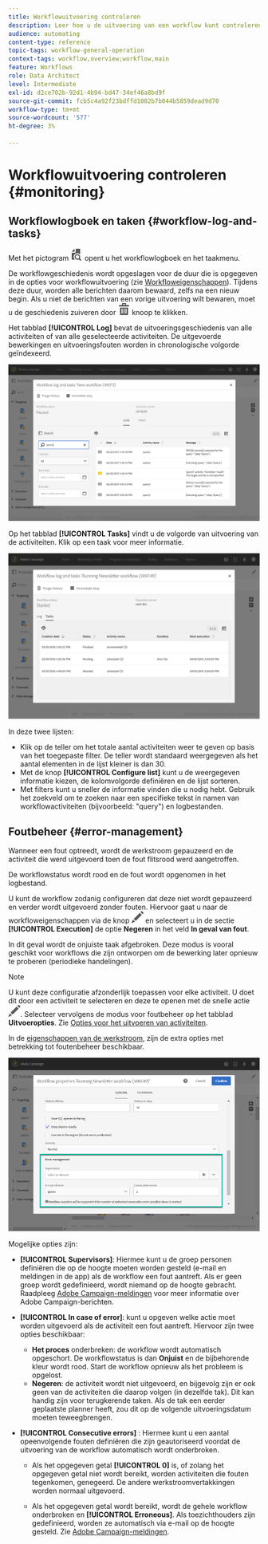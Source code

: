 ```yaml
---
title: Workflowuitvoering controleren
description: Leer hoe u de uitvoering van een workflow kunt controleren.
audience: automating
content-type: reference
topic-tags: workflow-general-operation
context-tags: workflow,overview;workflow,main
feature: Workflows
role: Data Architect
level: Intermediate
exl-id: d2ce702b-92d1-4b94-bd47-34ef46a8bd9f
source-git-commit: fcb5c4a92f23bdffd1082b7b044b5859dead9d70
workflow-type: tm+mt
source-wordcount: '577'
ht-degree: 3%

---
```


# Workflowuitvoering controleren {#monitoring}

## Workflowlogboek en taken {#workflow-log-and-tasks}

Met het pictogram ![](assets/printpreview_darkgrey-24px.png) opent u het workflowlogboek en het taakmenu.

De workflowgeschiedenis wordt opgeslagen voor de duur die is opgegeven in de opties voor workflowuitvoering (zie [Workfloweigenschappen](../../automating/using/managing-execution-options.md)). Tijdens deze duur, worden alle berichten daarom bewaard, zelfs na een nieuw begin. Als u niet de berichten van een vorige uitvoering wilt bewaren, moet u de geschiedenis zuiveren door ![](assets/delete_darkgrey-24px.png) knoop te klikken.

Het tabblad **[!UICONTROL Log]** bevat de uitvoeringsgeschiedenis van alle activiteiten of van alle geselecteerde activiteiten. De uitgevoerde bewerkingen en uitvoeringsfouten worden in chronologische volgorde geïndexeerd.

![](assets/wkf_execution_4.png)

Op het tabblad **[!UICONTROL Tasks]** vindt u de volgorde van uitvoering van de activiteiten. Klik op een taak voor meer informatie.

![](assets/wkf_execution_5.png)

In deze twee lijsten:

* Klik op de teller om het totale aantal activiteiten weer te geven op basis van het toegepaste filter. De teller wordt standaard weergegeven als het aantal elementen in de lijst kleiner is dan 30.
* Met de knop **[!UICONTROL Configure list]** kunt u de weergegeven informatie kiezen, de kolomvolgorde definiëren en de lijst sorteren.
* Met filters kunt u sneller de informatie vinden die u nodig hebt. Gebruik het zoekveld om te zoeken naar een specifieke tekst in namen van workflowactiviteiten (bijvoorbeeld: &quot;query&quot;) en logbestanden.

## Foutbeheer {#error-management}

Wanneer een fout optreedt, wordt de werkstroom gepauzeerd en de activiteit die werd uitgevoerd toen de fout flitsrood werd aangetroffen.

De workflowstatus wordt rood en de fout wordt opgenomen in het logbestand.

U kunt de workflow zodanig configureren dat deze niet wordt gepauzeerd en verder wordt uitgevoerd zonder fouten. Hiervoor gaat u naar de workfloweigenschappen via de knop ![](assets/edit_darkgrey-24px.png) en selecteert u in de sectie **[!UICONTROL Execution]** de optie **Negeren** in het veld **In geval van fout**.

In dit geval wordt de onjuiste taak afgebroken. Deze modus is vooral geschikt voor workflows die zijn ontworpen om de bewerking later opnieuw te proberen (periodieke handelingen).

>[!NOTE]
>
>U kunt deze configuratie afzonderlijk toepassen voor elke activiteit. U doet dit door een activiteit te selecteren en deze te openen met de snelle actie ![](assets/edit_darkgrey-24px.png). Selecteer vervolgens de modus voor foutbeheer op het tabblad **Uitvoeropties**. Zie [Opties voor het uitvoeren van activiteiten](../../automating/using/activity-properties.md).

In de [eigenschappen van de werkstroom](../../automating/using/managing-execution-options.md), zijn de extra opties met betrekking tot foutenbeheer beschikbaar.

![](assets/wkf_execution_error.png)

Mogelijke opties zijn:

* **[!UICONTROL Supervisors]**: Hiermee kunt u de groep personen definiëren die op de hoogte moeten worden gesteld (e-mail en meldingen in de app) als de workflow een fout aantreft. Als er geen groep wordt gedefinieerd, wordt niemand op de hoogte gebracht. Raadpleeg [Adobe Campaign-meldingen](../../administration/using/sending-internal-notifications.md) voor meer informatie over Adobe Campaign-berichten.

* **[!UICONTROL In case of error]**: kunt u opgeven welke actie moet worden uitgevoerd als de activiteit een fout aantreft. Hiervoor zijn twee opties beschikbaar:

   * **Het proces** onderbreken: de workflow wordt automatisch opgeschort. De workflowstatus is dan **Onjuist** en de bijbehorende kleur wordt rood. Start de workflow opnieuw als het probleem is opgelost.
   * **Negeren**: de activiteit wordt niet uitgevoerd, en bijgevolg zijn er ook geen van de activiteiten die daarop volgen (in dezelfde tak). Dit kan handig zijn voor terugkerende taken. Als de tak een eerder geplaatste planner heeft, zou dit op de volgende uitvoeringsdatum moeten teweegbrengen.

* **[!UICONTROL Consecutive errors]** : Hiermee kunt u een aantal opeenvolgende fouten definiëren die zijn geautoriseerd voordat de uitvoering van de workflow automatisch wordt onderbroken.

   * Als het opgegeven getal **[!UICONTROL 0]** is, of zolang het opgegeven getal niet wordt bereikt, worden activiteiten die fouten tegenkomen, genegeerd. De andere werkstroomvertakkingen worden normaal uitgevoerd.

   * Als het opgegeven getal wordt bereikt, wordt de gehele workflow onderbroken en **[!UICONTROL Erroneous]**. Als toezichthouders zijn gedefinieerd, worden ze automatisch via e-mail op de hoogte gesteld. Zie [Adobe Campaign-meldingen](../../administration/using/sending-internal-notifications.md).
